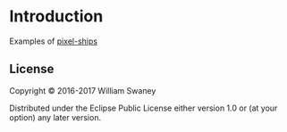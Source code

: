 # Introduction

Examples of [pixel-ships](https://github.com/the2bears/pixel-ships)

## License

Copyright © 2016-2017 William Swaney

Distributed under the Eclipse Public License either version 1.0 or (at
your option) any later version.
